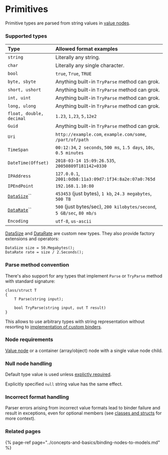 # Primitives

Primitive types are parsed from string values in [value nodes](../concepts-and-basics/settings-nodes/value-nodes.md).

### Supported types

| Type | Allowed format examples |
| :--- | :--- |
| `string` | Literally any string. |
| `char` | Literally any single character. |
| `bool` | `true`, `True`, `TRUE` |
| `byte, sbyte` | Anything built-in `TryParse` method can grok. |
| `short, ushort` | Anything built-in `TryParse` method can grok. |
| `int, uint` | Anything built-in `TryParse` method can grok. |
| `long, ulong` | Anything built-in `TryParse` method can grok. |
| `float, double, decimal` | `1.23`, `1,23`, `5,12e2` |
| `Guid` | Anything built-in `TryParse` method can grok. |
| `Uri` | `http://example.com`, `example.com/some`, `/part/of/path` |
| `TimeSpan` | `00:12:34`, `2 seconds`, `500 ms`, `1.5 days`, `10s`, `0.5 minutes` |
| `DateTime(Offset)` | `2018-03-14 15:09:26.535`, `20050809T181142+0330` |
| `IPAddress` | `127.0.0.1`, `2001:0db8:11a3:09d7:1f34:8a2e:07a0:765d` |
| `IPEndPoint` | `192.168.1.10:80` |
| [`DataSize`](https://github.com/vostok/configuration/blob/master/Vostok.Configuration/Primitives/DataSize.cs)\`\` | `453453` \(just bytes\), `1 kb`, `24.3 megabytes`, `500 TB` |
| [`DataRate`](https://github.com/vostok/configuration/blob/master/Vostok.Configuration/Primitives/DataRate.cs)\`\` | `500` \(just bytes/sec\), `200 kilobytes/second`, `5 GB/sec`, `80 mb/s` |
| `Encoding` | `utf-8`, `us-ascii` |

[DataSize](https://github.com/vostok/configuration/blob/master/Vostok.Configuration/Primitives/DataSize.cs) and [DataRate](https://github.com/vostok/configuration/blob/master/Vostok.Configuration/Primitives/DataRate.cs) are custom new types. They also provide factory extensions and operators:

```text
DataSize size = 50.Megabytes();
DataRate rate = size / 2.Seconds();
```

### Parse method convention

There's also support for any types that implement `Parse` or `TryParse` method with standard signature:

```text
class/struct T 
{
    T Parse(string input);
    
    bool TryParse(string input, out T result)
}
```

This allows to use arbitrary types with string representation without resorting to [implementation of custom binders](../advanced-scenarios/apply-custom-binders.md).

### Node requirements

[Value node](../concepts-and-basics/settings-nodes/value-nodes.md) or a container \(array/object\) node with a single value node child.

### Null node handling

Default type value is used unless [explictly required](../basic-scenarios/make-settings-required.md).

Explicitly specified `null` string value has the same effect.

### Incorrect format handling

Parser errors arising from incorrect value formats lead to binder failure and result in exceptions, even for optional members \(see [classes and structs](classes-and-structs.md) for more context\).

### Related pages

{% page-ref page="../concepts-and-basics/binding-nodes-to-models.md" %}


